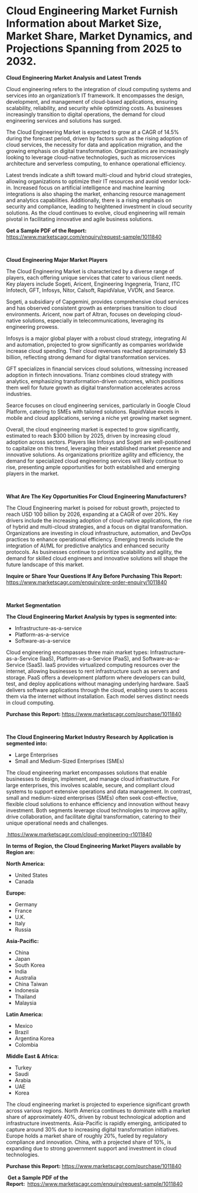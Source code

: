 <p><h1>Cloud Engineering Market Furnish Information about Market Size, Market Share, Market Dynamics, and Projections Spanning from 2025 to 2032.</h1></p><p><strong>Cloud Engineering Market Analysis and Latest Trends</strong></p>
<p><p>Cloud engineering refers to the integration of cloud computing systems and services into an organization’s IT framework. It encompasses the design, development, and management of cloud-based applications, ensuring scalability, reliability, and security while optimizing costs. As businesses increasingly transition to digital operations, the demand for cloud engineering services and solutions has surged.</p><p>The Cloud Engineering Market is expected to grow at a CAGR of 14.5% during the forecast period, driven by factors such as the rising adoption of cloud services, the necessity for data and application migration, and the growing emphasis on digital transformation. Organizations are increasingly looking to leverage cloud-native technologies, such as microservices architecture and serverless computing, to enhance operational efficiency.</p><p>Latest trends indicate a shift toward multi-cloud and hybrid cloud strategies, allowing organizations to optimize their IT resources and avoid vendor lock-in. Increased focus on artificial intelligence and machine learning integrations is also shaping the market, enhancing resource management and analytics capabilities. Additionally, there is a rising emphasis on security and compliance, leading to heightened investment in cloud security solutions. As the cloud continues to evolve, cloud engineering will remain pivotal in facilitating innovative and agile business solutions.</p></p>
<p><strong>Get a Sample PDF of the Report:&nbsp;</strong> <a href="https://www.marketscagr.com/enquiry/request-sample/1011840?utm_campaign=2518&utm_medium=2&utm_source=Github&utm_content=ia&utm_term=17042025&utm_id=cloud-engineering">https://www.marketscagr.com/enquiry/request-sample/1011840</a></p>
<p>&nbsp;</p>
<p><strong>Cloud Engineering Major Market Players</strong></p>
<p><p>The Cloud Engineering Market is characterized by a diverse range of players, each offering unique services that cater to various client needs. Key players include Sogeti, Aricent, Engineering Ingegneria, Trianz, ITC Infotech, GFT, Infosys, Nitor, Calsoft, RapidValue, VVDN, and Searce.</p><p>Sogeti, a subsidiary of Capgemini, provides comprehensive cloud services and has observed consistent growth as enterprises transition to cloud environments. Aricent, now part of Altran, focuses on developing cloud-native solutions, especially in telecommunications, leveraging its engineering prowess.</p><p>Infosys is a major global player with a robust cloud strategy, integrating AI and automation, projected to grow significantly as companies worldwide increase cloud spending. Their cloud revenues reached approximately $3 billion, reflecting strong demand for digital transformation services.</p><p>GFT specializes in financial services cloud solutions, witnessing increased adoption in fintech innovations. Trianz combines cloud strategy with analytics, emphasizing transformation-driven outcomes, which positions them well for future growth as digital transformation accelerates across industries.</p><p>Searce focuses on cloud engineering services, particularly in Google Cloud Platform, catering to SMEs with tailored solutions. RapidValue excels in mobile and cloud applications, serving a niche yet growing market segment.</p><p>Overall, the cloud engineering market is expected to grow significantly, estimated to reach $300 billion by 2025, driven by increasing cloud adoption across sectors. Players like Infosys and Sogeti are well-positioned to capitalize on this trend, leveraging their established market presence and innovative solutions. As organizations prioritize agility and efficiency, the demand for specialized cloud engineering services will likely continue to rise, presenting ample opportunities for both established and emerging players in the market.</p></p>
<p>&nbsp;</p>
<p><strong>What Are The Key Opportunities For Cloud Engineering Manufacturers?</strong></p>
<p><p>The Cloud Engineering market is poised for robust growth, projected to reach USD 100 billion by 2026, expanding at a CAGR of over 20%. Key drivers include the increasing adoption of cloud-native applications, the rise of hybrid and multi-cloud strategies, and a focus on digital transformation. Organizations are investing in cloud infrastructure, automation, and DevOps practices to enhance operational efficiency. Emerging trends include the integration of AI/ML for predictive analytics and enhanced security protocols. As businesses continue to prioritize scalability and agility, the demand for skilled cloud engineers and innovative solutions will shape the future landscape of this market.</p></p>
<p><strong>Inquire or Share Your Questions If Any Before Purchasing This Report:</strong> <a href="https://www.marketscagr.com/enquiry/pre-order-enquiry/1011840?utm_campaign=2518&utm_medium=2&utm_source=Github&utm_content=ia&utm_term=17042025&utm_id=cloud-engineering">https://www.marketscagr.com/enquiry/pre-order-enquiry/1011840</a></p>
<p>&nbsp;</p>
<p><strong>Market Segmentation</strong></p>
<p><strong>The Cloud Engineering Market Analysis by types is segmented into:</strong></p>
<p><ul><li>Infrastructure-as-a-service</li><li>Platform-as-a-service</li><li>Software-as-a-service</li></ul></p>
<p><p>Cloud engineering encompasses three main market types: Infrastructure-as-a-Service (IaaS), Platform-as-a-Service (PaaS), and Software-as-a-Service (SaaS). IaaS provides virtualized computing resources over the internet, allowing businesses to rent infrastructure such as servers and storage. PaaS offers a development platform where developers can build, test, and deploy applications without managing underlying hardware. SaaS delivers software applications through the cloud, enabling users to access them via the internet without installation. Each model serves distinct needs in cloud computing.</p></p>
<p><strong>Purchase this Report:&nbsp;</strong><a href="https://www.marketscagr.com/purchase/1011840?utm_campaign=2518&utm_medium=2&utm_source=Github&utm_content=ia&utm_term=17042025&utm_id=cloud-engineering">https://www.marketscagr.com/purchase/1011840</a></p>
<p>&nbsp;</p>
<p><strong>The Cloud Engineering Market Industry Research by Application is segmented into:</strong></p>
<p><ul><li>Large Enterprises</li><li>Small and Medium-Sized Enterprises (SMEs)</li></ul></p>
<p><p>The cloud engineering market encompasses solutions that enable businesses to design, implement, and manage cloud infrastructure. For large enterprises, this involves scalable, secure, and compliant cloud systems to support extensive operations and data management. In contrast, small and medium-sized enterprises (SMEs) often seek cost-effective, flexible cloud solutions to enhance efficiency and innovation without heavy investment. Both segments leverage cloud technologies to improve agility, drive collaboration, and facilitate digital transformation, catering to their unique operational needs and challenges.</p></p>
<p><a href="https://www.marketscagr.com/cloud-engineering-r1011840?utm_campaign=2518&utm_medium=2&utm_source=Github&utm_content=ia&utm_term=17042025&utm_id=cloud-engineering">&nbsp;https://www.marketscagr.com/cloud-engineering-r1011840</a></p>
<p><strong>In terms of Region, the Cloud Engineering Market Players available by Region are:</strong></p>
<p>
    <p> <strong> North America: </strong>
        <ul>
            <li>United States</li>
            <li>Canada</li>
        </ul>
        </p> 
    <p> <strong> Europe: </strong>
        <ul>
            <li>Germany</li>
            <li>France</li>
            <li>U.K.</li>
            <li>Italy</li>
            <li>Russia</li>
        </ul>
        </p> 
    <p> <strong> Asia-Pacific: </strong>
        <ul>
            <li>China</li>
            <li>Japan</li>
            <li>South Korea</li>
            <li>India</li>
            <li>Australia</li>
            <li>China Taiwan</li>
            <li>Indonesia</li>
            <li>Thailand</li>
            <li>Malaysia</li>
        </ul>
        </p> 
    <p> <strong> Latin America: </strong>
        <ul>
            <li>Mexico</li>
            <li>Brazil</li>
            <li>Argentina Korea</li>
            <li>Colombia</li>
        </ul>
        </p> 
    <p> <strong> Middle East & Africa: </strong>
        <ul>
            <li>Turkey</li>
            <li>Saudi</li>
            <li>Arabia</li>
            <li>UAE</li>
            <li>Korea</li>
        </ul>
    </p>
    </p>
<p><p>The cloud engineering market is projected to experience significant growth across various regions. North America continues to dominate with a market share of approximately 40%, driven by robust technological adoption and infrastructure investments. Asia-Pacific is rapidly emerging, anticipated to capture around 30% due to increasing digital transformation initiatives. Europe holds a market share of roughly 20%, fueled by regulatory compliance and innovation. China, with a projected share of 10%, is expanding due to strong government support and investment in cloud technologies.</p></p>
<p><strong>Purchase this Report: </strong><a href="https://www.marketscagr.com/purchase/1011840?utm_campaign=2518&utm_medium=2&utm_source=Github&utm_content=ia&utm_term=17042025&utm_id=cloud-engineering">https://www.marketscagr.com/purchase/1011840</a></p>
<p>&nbsp;<strong>Get a Sample PDF of the Report:&nbsp;&nbsp;</strong><a href="https://www.marketscagr.com/enquiry/request-sample/1011840?utm_campaign=2518&utm_medium=2&utm_source=Github&utm_content=ia&utm_term=17042025&utm_id=cloud-engineering">https://www.marketscagr.com/enquiry/request-sample/1011840</a></p>
<p><strong></strong></p>
<p><p></p><p></p><p></p></p>